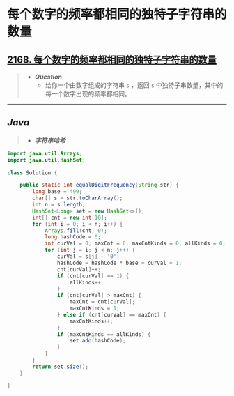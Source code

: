 # 每个数字的频率都相同的独特子字符串的数量

## [2168. 每个数字的频率都相同的独特子字符串的数量](https://leetcode.cn/problems/unique-substrings-with-equal-digit-frequency/)

> - ***Question***
>   - 给你一个由数字组成的字符串 `s` ，返回 `s` 中独特子串数量，其中的每一个数字出现的频率都相同。

---

## *Java*

> - ***字符串哈希***

```java
import java.util.Arrays;
import java.util.HashSet;

class Solution {

    public static int equalDigitFrequency(String str) {
        long base = 499;
        char[] s = str.toCharArray();
        int n = s.length;
        HashSet<Long> set = new HashSet<>();
        int[] cnt = new int[10];
        for (int i = 0; i < n; i++) {
            Arrays.fill(cnt, 0);
            long hashCode = 0;
            int curVal = 0, maxCnt = 0, maxCntKinds = 0, allKinds = 0;
            for (int j = i; j < n; j++) {
                curVal = s[j] - '0';
                hashCode = hashCode * base + curVal + 1;
                cnt[curVal]++;
                if (cnt[curVal] == 1) {
                    allKinds++;
                }
                if (cnt[curVal] > maxCnt) {
                    maxCnt = cnt[curVal];
                    maxCntKinds = 1;
                } else if (cnt[curVal] == maxCnt) {
                    maxCntKinds++;
                }
                if (maxCntKinds == allKinds) {
                    set.add(hashCode);
                }
            }
        }
        return set.size();
    }

}
```
